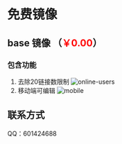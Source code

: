 # 免费镜像

## base 镜像 （<span style="color:red">￥0.00</span>）
<!-- <span style="color:#000000;font-size:16px;text-decoration:line-through">￥99.00</span> -->

### 包含功能

1. 去除20链接数限制
   ![online-users](/pay/online-users.png)
2. 移动端可编辑
   ![mobile](/pay/mobile.png)

## 联系方式

QQ：601424688


<script setup>
import Footer from '../components/Footer.vue'
</script>

<Footer tip=" "/>